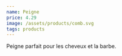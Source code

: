 ```yaml
---
name: Peigne
price: 4.29
image: /assets/products/comb.svg
tags: products
---
```


Peigne parfait pour les cheveux et la barbe.